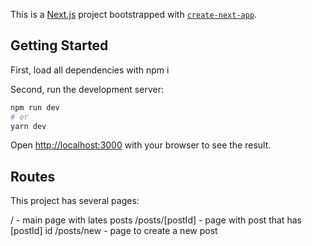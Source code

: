 This is a [Next.js](https://nextjs.org/) project bootstrapped with [`create-next-app`](https://github.com/vercel/next.js/tree/canary/packages/create-next-app).

## Getting Started

First, load all dependencies with 
npm i

Second, run the development server:

```bash
npm run dev
# or
yarn dev
```

Open [http://localhost:3000](http://localhost:3000) with your browser to see the result.

## Routes

This project has several pages:

/ - main page with lates posts
/posts/[postId] - page with post that has [postId] id
/posts/new - page to create a new post
